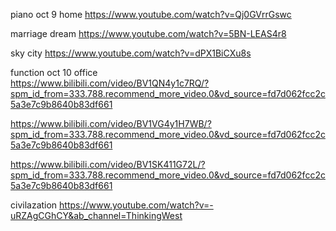 piano oct 9  home
https://www.youtube.com/watch?v=Qj0GVrrGswc

marriage dream
https://www.youtube.com/watch?v=5BN-LEAS4r8

sky city
https://www.youtube.com/watch?v=dPX1BiCXu8s

function oct 10 office   
https://www.bilibili.com/video/BV1QN4y1c7RQ/?spm_id_from=333.788.recommend_more_video.0&vd_source=fd7d062fcc2c5a3e7c9b8640b83df661

https://www.bilibili.com/video/BV1VG4y1H7WB/?spm_id_from=333.788.recommend_more_video.0&vd_source=fd7d062fcc2c5a3e7c9b8640b83df661

https://www.bilibili.com/video/BV1SK411G72L/?spm_id_from=333.788.recommend_more_video.0&vd_source=fd7d062fcc2c5a3e7c9b8640b83df661

civilazation
https://www.youtube.com/watch?v=-uRZAgCGhCY&ab_channel=ThinkingWest
